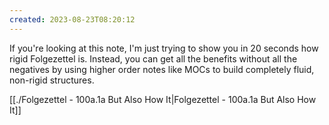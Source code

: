 ```yaml
---
created: 2023-08-23T08:20:12
---
```

If you're looking at this note, I'm just trying to show you in 20 seconds how rigid Folgezettel is. Instead, you can get all the benefits without all the negatives by using higher order notes like MOCs to build completely fluid, non-rigid structures. 

[[./Folgezettel - 100a.1a But Also How It|Folgezettel - 100a.1a But Also How It]]